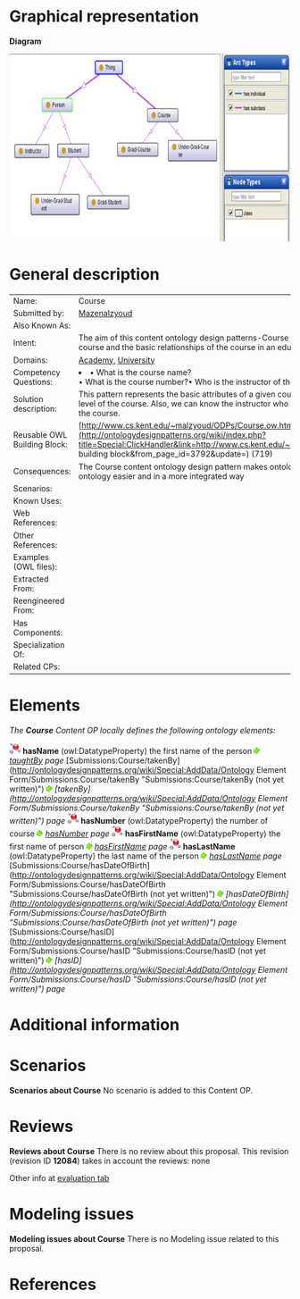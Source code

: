 #  Graphical representation


__Diagram__




[![Image:Course_diagram.png](./20150126214423!Course_diagram.png)](../Image/Course_diagram.png.md "Image:Course_diagram.png")




#  General description




|  |  |
| --- | --- |
|  Name: |  Course |
|  Submitted by: | [Mazenalzyoud](../User/Mazenalzyoud.md "User:Mazenalzyoud") |
|  Also Known As: |  |
|  Intent: |  The aim of this content ontology design patterns-Course Pattern- is to model the core attributes of a course and the basic relationships of the course in an educational institution. |
|  Domains: | [Academy](../Community/Academy.md "Community:Academy"), [University](../Community/University.md "Community:University") |
|  Competency Questions: | <li> • What is the course name?</li>• What is the course number?• Who is the instructor of the course?• Who is taking the course? |
|  Solution description: |  This pattern represents the basic attributes of a given course. It allows us to know the name, number, and level of the course. Also, we can know the instructor who teaches the course and the student who take the course. |
|  Reusable OWL Building Block: | [http://www.cs.kent.edu/~malzyoud/ODPs/Course.ow.htm](http://ontologydesignpatterns.org/wiki/index.php?title=Special:ClickHandler&link=http://www.cs.kent.edu/~malzyoud/ODPs/Course.ow.htm&message=OWL building block&from_page_id=3792&update=) (719) |
|  Consequences: |  The Course content ontology design pattern makes ontology engineers to design Academic, University ontology easier and in a more integrated way |
|  Scenarios: |  |
|  Known Uses: |  |
|  Web References: |  |
|  Other References: |  |
|  Examples (OWL files): |  |
|  Extracted From: |  |
|  Reengineered From: |  |
|  Has Components: |  |
|  Specialization Of: |  |
|  Related CPs: |  |


  




#  Elements


_The __Course__ Content OP locally defines the following ontology elements:_



[![DatatypeProperty](./20px-DatatypeProperty.gif)](../Image/DatatypeProperty.gif.md "DatatypeProperty") __hasName__ (owl:DatatypeProperty) the first name of the person 
 [![](./11px-ArrowRight.gif)](../Image/ArrowRight.gif.md "ArrowRight.gif") _[taughtBy](./Course/taughtBy.md "Submissions:Course/taughtBy") page_
[Submissions:Course/takenBy](http://ontologydesignpatterns.org/wiki/Special:AddData/Ontology Element Form/Submissions:Course/takenBy "Submissions:Course/takenBy (not yet written)") [![](./11px-ArrowRight.gif)](../Image/ArrowRight.gif.md "ArrowRight.gif") _[takenBy](http://ontologydesignpatterns.org/wiki/Special:AddData/Ontology Element Form/Submissions:Course/takenBy "Submissions:Course/takenBy (not yet written)") page_
[![DatatypeProperty](./20px-DatatypeProperty.gif)](../Image/DatatypeProperty.gif.md "DatatypeProperty") __hasNumber__ (owl:DatatypeProperty) the number of course 
 [![](./11px-ArrowRight.gif)](../Image/ArrowRight.gif.md "ArrowRight.gif") _[hasNumber](./Course/hasNumber.md "Submissions:Course/hasNumber") page_
[![DatatypeProperty](./20px-DatatypeProperty.gif)](../Image/DatatypeProperty.gif.md "DatatypeProperty") __hasFirstName__ (owl:DatatypeProperty) the first name of person 
 [![](./11px-ArrowRight.gif)](../Image/ArrowRight.gif.md "ArrowRight.gif") _[hasFirstName](./Course/hasFirstName.md "Submissions:Course/hasFirstName") page_
[![DatatypeProperty](./20px-DatatypeProperty.gif)](../Image/DatatypeProperty.gif.md "DatatypeProperty") __hasLastName__ (owl:DatatypeProperty) the last name of the person 
 [![](./11px-ArrowRight.gif)](../Image/ArrowRight.gif.md "ArrowRight.gif") _[hasLastName](./Course/hasLastName.md "Submissions:Course/hasLastName") page_
[Submissions:Course/hasDateOfBirth](http://ontologydesignpatterns.org/wiki/Special:AddData/Ontology Element Form/Submissions:Course/hasDateOfBirth "Submissions:Course/hasDateOfBirth (not yet written)") [![](./11px-ArrowRight.gif)](../Image/ArrowRight.gif.md "ArrowRight.gif") _[hasDateOfBirth](http://ontologydesignpatterns.org/wiki/Special:AddData/Ontology Element Form/Submissions:Course/hasDateOfBirth "Submissions:Course/hasDateOfBirth (not yet written)") page_
[Submissions:Course/hasID](http://ontologydesignpatterns.org/wiki/Special:AddData/Ontology Element Form/Submissions:Course/hasID "Submissions:Course/hasID (not yet written)") [![](./11px-ArrowRight.gif)](../Image/ArrowRight.gif.md "ArrowRight.gif") _[hasID](http://ontologydesignpatterns.org/wiki/Special:AddData/Ontology Element Form/Submissions:Course/hasID "Submissions:Course/hasID (not yet written)") page_
#  Additional information


#  Scenarios



__Scenarios about Course__
No scenario is added to this Content OP.




#  Reviews



__Reviews about Course__
There is no review about this proposal.
This revision (revision ID __12084__) takes in account the reviews: none


Other info at [evaluation tab](http://ontologydesignpatterns.org/wiki/index.php?title=Submissions:Course&action=evaluation "http://ontologydesignpatterns.org/wiki/index.php?title=Submissions:Course&action=evaluation")




  




#  Modeling issues



__Modeling issues about Course__
There is no Modeling issue related to this proposal.




  




#  References